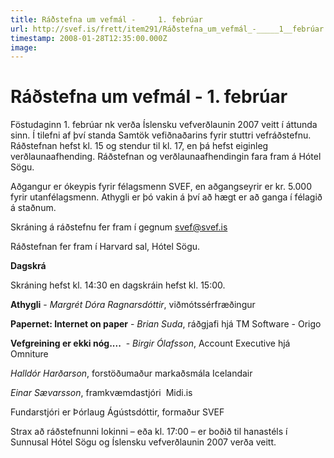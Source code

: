 ```yaml
---
title: Ráðstefna um vefmál -     1. febrúar
url: http://svef.is/frett/item291/Ráðstefna_um_vefmál_-_____1__febrúar
timestamp: 2008-01-28T12:35:00.000Z
image: 
---
```


# Ráðstefna um vefmál -     1. febrúar

Föstudaginn 1\. febrúar nk verða Íslensku vefverðlaunin 2007 veitt í áttunda sinn. Í tilefni af því standa Samtök vefiðnaðarins fyrir stuttri vefráðstefnu. Ráðstefnan hefst kl. 15 og stendur til kl. 17, en þá hefst eiginleg verðlaunaafhending. Ráðstefnan og verðlaunaafhendingin fara fram á Hótel Sögu.

Aðgangur er ókeypis fyrir félagsmenn SVEF, en aðgangseyrir er kr. 5.000 fyrir utanfélagsmenn. Athygli er þó vakin á því að hægt er að ganga í félagið á staðnum.

Skráning á ráðstefnu fer fram í gegnum [svef@svef.is](mailto:svef@svef.is)

Ráðstefnan fer fram í Harvard sal, Hótel Sögu.

**Dagskrá**

Skráning hefst kl. 14:30 en dagskráin hefst kl. 15:00.

**Athygli** - _Margrét Dóra Ragnarsdóttir_, viðmótssérfræðingur

**Papernet: Internet on paper** - _Brian Suda_, ráðgjafi hjá TM Software - Origo

**Vefgreining er ekki nóg....**  - _Birgir Ólafsson_, Account Executive hjá Omniture

_Halldór Harðarson_, forstöðumaður markaðsmála Icelandair

_Einar Sævarsson_, framkvæmdastjóri  Midi.is

Fundarstjóri er Þórlaug Ágústsdóttir, formaður SVEF

Strax að ráðstefnunni lokinni – eða kl. 17:00 – er boðið til hanastéls í Sunnusal Hótel Sögu og Íslensku vefverðlaunin 2007 verða veitt.
